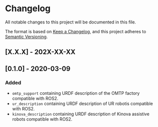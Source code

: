 # Changelog
All notable changes to this project will be documented in this file.

The format is based on [Keep a Changelog](https://keepachangelog.com/en/1.0.0),
and this project adheres to [Semantic Versioning](https://semver.org/spec/v2.0.0.html).


## [X.X.X] - 202X-XX-XX


## [0.1.0] - 2020-03-09
### Added
- `omtp_support` containing URDF description of the OMTP factory compatible with ROS2.
- `ur_description` containing URDF description of UR robotis compatible with ROS2.
- `kinova_description` containing URDF description of Kinova assistive robots compatible with ROS2.
